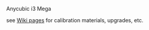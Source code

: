 Anycubic i3 Mega

see [Wiki pages](https://github.com/jakubczaplicki/anycubic-i3-mega/wiki) for calibration materials, upgrades, etc.
